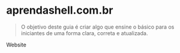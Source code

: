 # aprendashell.com.br 
> O objetivo deste guia é criar algo que ensine o básico para os iniciantes de uma forma clara, correta e atualizada.

Website
